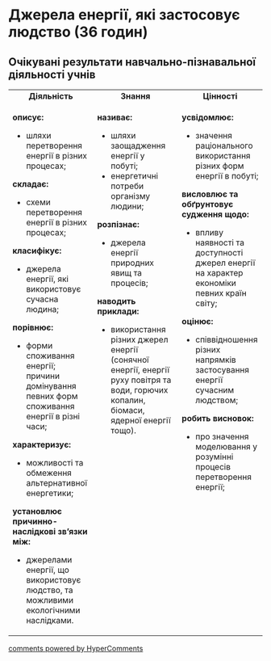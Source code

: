 <div id="hypercomments_widget" class="js-hypercomments-widget invisible"></div>

# Джерела енергії, які застосовує людство (36 годин)

## Очікувані результати навчально-пізнавальної діяльності учнів

<table>
  <tr>
	<td width="33%" align="center"><b>Діяльність</b></td>
	<td width="33%" align="center"><b>Знання</b></td>
	<td width="33%" align="center"><b>Цінності</b></td>
  </tr>
  <tr>
  <td width="33%" style="vertical-align:top !important;">
    <p><b>описує: </b><br><ul>
    <li>шляхи перетворення енергії в різних процесах;</li>
    </ul>
    <b>складає:</b><br><ul>
    <li>схеми перетворення енергії в різних процесах;</li>
    </ul>
    <b>класифікує: </b><br><ul>
    <li>джерела енергії, які використовує сучасна людина; </li>
    </ul>
    <b>порівнює: </b><br><ul>
    <li>форми споживання енергії; причини домінування певних форм споживання енергії в різні часи;</li>
    </ul>
    <b>характеризує: </b><br><ul>
    <li>можливості та обмеження альтернативної енергетики; </li>
    </ul>
    <b>установлює причинно-наслідкові зв’язки між:</b><br><ul>
    <li>джерелами енергії, що використовує людство, та можливими екологічними наслідками.</li>
    </ul></p>
  </td>
  <td width="33%" style="vertical-align:top !important;">
    <p><b>називає: </b><br><ul>
    <li>шляхи заощадження енергії у побуті; </li>
    <li>енергетичні потреби організму людини;</li>
    </ul>
    <b>розпізнає:</b><br><ul>
    <li>джерела енергії природних явищ та процесів;</li>
    </ul>
    <b>наводить приклади: </b><br><ul>
    <li>використання різних джерел енергії (сонячної енергії, енергії руху повітря та води, горючих копалин, біомаси, ядерної енергії тощо).</li>
    </ul></p>
  </td>
  <td width="33%" style="vertical-align:top !important;">
    <p><b>усвідомлює: </b><br><ul>
    <li>значення раціонального використання різних форм енергії в побуті;</li>
    </ul>
    <b>висловлює та обґрунтовує судження щодо: </b><br><ul>
    <li>впливу наявності та доступності джерел енергії на характер економіки певних країн світу;</li>
    </ul>
    <b>оцінює:</b><br><ul>
    <li>співвідношення різних напрямків застосування енергії сучасним людством;</li>
    </ul>
    <b>робить висновок:</b><br><ul>
    <li>про значення моделювання у розумінні процесів перетворення енергії;</li>
    </ul></p>
  </td>
  </tr>
</table>

<div class="js-hypercomments-container">
<a href="http://hypercomments.com" class="hc-link" title="comments widget">comments powered by HyperComments</a>
</div>